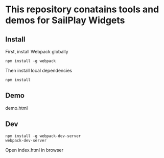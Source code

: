 # This repository conatains tools and demos for SailPlay Widgets

## Install
First, install Webpack globally
```
npm install -g webpack 
```
Then install local dependencies
```
npm install
```

## Demo
demo.html

## Dev
```
npm install -g webpack-dev-server
webpack-dev-server
```

Open index.html in browser
